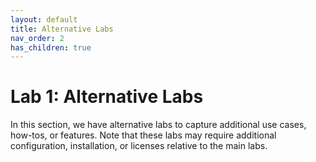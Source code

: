 ```yaml
---
layout: default
title: Alternative Labs
nav_order: 2
has_children: true
---
```


# Lab 1: Alternative Labs
In this section, we have alternative labs to capture additional use cases, how-tos, or features.  Note that these labs may require additional configuration, installation, or licenses relative to the main labs.